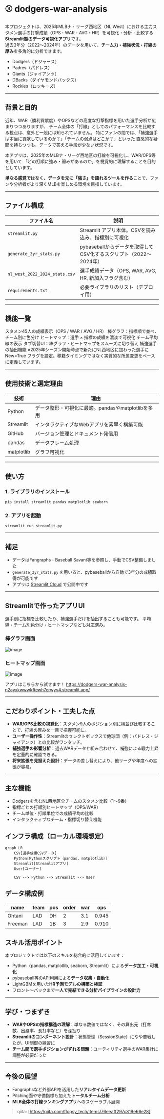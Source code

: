 # ⚾ dodgers-war-analysis

本プロジェクトは、2025年MLBナ・リーグ西地区（NL West）における主力スタメン選手の打撃成績（OPS・WAR・AVG・HR）を可視化・分析・比較する**Streamlit製のデータ可視化アプリ**です。  
過去3年分（2022〜2024年）のデータを用いて、**チーム力・補強状況・打線の厚み**を多角的に分析できます。

- Dodgers（ドジャース）
- Padres（パドレス）
- Giants（ジャイアンツ）
- DBacks（ダイヤモンドバックス）
- Rockies（ロッキーズ）
---

## 背景と目的

近年、WAR（勝利貢献度）やOPSなどの高度な打撃指標を用いた選手分析が広まりつつありますが、
チーム全体の「打線」としてのパフォーマンスを比較する視点は、意外と一般には知られていません。
特にファンの間では、「補強選手は本当に貢献しているのか？」「チームの弱点はどこか？」といった
直感的な疑問を持ちつつも、データで答える手段が少ない状況です。

本アプリは、2025年のMLBナ・リーグ西地区の打線を可視化し、WAR/OPS等を用いて
「どの打順に強み・弱みがあるのか」を視覚的に理解することを目的としています。

**単なる感覚ではなく、データを元に「強さ」を語れるツールを作る**ことで、ファンや分析者がより深くMLBを楽しめる環境を目指しています。

---

## ファイル構成

| ファイル名                  | 説明                                                              |
|----------------------------|-------------------------------------------------------------------|
| `streamlit.py`             | Streamlit アプリ本体。CSVを読み込み、指標別に可視化           |
| `generate_3yr_stats.py`    | pybaseballからデータを取得してCSV化するスクリプト（2022〜2024年）|
| `nl_west_2022_2024_stats.csv` | 選手成績データ（OPS, WAR, AVG, HR, 新加入フラグ含む）           |
| `requirements.txt`         | 必要ライブラリのリスト（デプロイ用）                            |

---

## 機能一覧

スタメン45人の成績表示（OPS / WAR / AVG / HR）
棒グラフ：指標順で並べ、チーム別に色分け
ヒートマップ：選手 × 指標の成績を濃淡で可視化
チーム平均線の表示
タブ切替UI：棒グラフ・ヒートマップをスムーズに切り替え
補強選手の抽出機能
※2025年シーズン開始時点で新たにNL西地区に加わった選手に New=True フラグを設定。移籍タイミングではなく実質的な所属変更をベースに定義しています。

---
## 使用技術と選定理由

| 技術      | 理由                                                                 |
|-----------|----------------------------------------------------------------------|
| Python    | データ整形・可視化に最適。pandasやmatplotlibを多用                |
| Streamlit | インタラクティブなWebアプリを素早く構築可能                         |
| GitHub    | バージョン管理とドキュメント発信用                                   |
| pandas     | データフレーム処理       | WARやOPSのような指標を扱う集計処理に最適                               |
| matplotlib | グラフ可視化             | カスタマイズ性が高く、Streamlitとの相性も良いため                      |

---

## 使い方

### 1. ライブラリのインストール
```bash
pip install streamlit pandas matplotlib seaborn
```

### 2. アプリを起動
```bash
streamlit run streamlit.py
```

---

## 補足

- データはFangraphs・Baseball Savant等を参照し、手動でCSV整備しました
- `generate_3yr_stats.py` を用いると、pybaseballから自動で3年分の成績取得が可能です
- アプリは [Streamlit Cloud]([https://dodgers-war-analysis-X.streamlit.app](https://dodgers-war-analysis-n2ayxkwwwkftewh7crwyv4.streamlit.app/)) で公開中です

---

## Streamlitで作ったアプリUI
選手別に指標を比較したり、補強選手だけを抽出することも可能です。
平均線・チーム別色分け・ヒートマップなども対応済み。

### 棒グラフ画面
![image](https://github.com/user-attachments/assets/1f0f4e00-be07-4123-bbf6-4d6e8744ad56)


### ヒートマップ画面
![image](https://github.com/user-attachments/assets/5e815c95-740a-4f41-a811-a1aa7da090f9)


アプリはこちらから試せます！
https://dodgers-war-analysis-n2ayxkwwwkftewh7crwyv4.streamlit.app/

---

## こだわりポイント・工夫した点

- **WAR/OPS比較の視覚化**：スタメン9人のポジション別に横並び比較することで、打線の厚みを一目で把握可能に。
- **ユーザー操作性**：Streamlitのセレクトボックスで他球団（例：パドレス・ジャイアンツ）との比較がワンタッチ。
- **補強選手の影響分析**：過去WARデータと組み合わせて、補強による戦力上昇を定量的に確認できる。
- **将来拡張を見据えた設計**：データの差し替えにより、他リーグや年度への拡張が容易。
---

## 主な機能

- Dodgersを含むNL西地区全チームのスタメン比較（1〜9番）
- 指標ごとの打順別ヒートマップ（OPS/WAR）
- チーム単位・打順単位での成績平均の比較
- インタラクティブなチーム・指標切り替え機能

## インフラ構成（ローカル環境想定）

```mermaid
graph LR
    CSV[選手成績CSVデータ]
    Python[Pythonスクリプト（pandas, matplotlib）]
    Streamlit[Streamlitアプリ]
    User[ユーザー]

    CSV --> Python --> Streamlit --> User
```

## データ構成例

| name       | team    | pos | order | war  | ops  |
|------------|---------|-----|-------|------|------|
| Ohtani     | LAD     | DH  | 2     | 3.1  | 0.945|
| Freeman    | LAD     | 1B  | 3     | 2.9  | 0.910|


## スキル活用ポイント

本プロジェクトでは以下のスキルを総合的に活用しています：

- Python（pandas, matplotlib, seaborn, Streamlit）による**データ加工・可視化**
- pybaseball等のAPI利用による**データ収集・自動化**
- LightGBMを用いた**HR予測モデルの構築と検証**
- フロント〜バックまで**一人で完結できる分析パイプラインの設計力**

---
## 学び・つまずき

- **WARやOPSの指標構造の理解**：単なる数値ではなく、その算出元（打席数、出塁率、長打率など）を深掘り
- **Streamlitのコンポーネント設計**：状態管理（SessionState）にやや苦戦したが、UI制御の練習に
- **チーム間で選手ポジションがずれる問題**：ユーティリティ選手のWAR集計に調整が必要だった
---
## 今後の展望

- Fangraphsなど外部APIを活用した**リアルタイムデータ更新**
- Pitching面や守備指標も加えた**トータルチーム分析**
- **MLB全体の打線ランキングアプリ**へのスケーラブル展開


> qiita: [https://qiita.com/flopsy_tech/items/76eeaff297c819e66e28]

